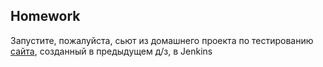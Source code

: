 ## Homework

Запустите, пожалуйста, сьют из домашнего проекта по тестированию [сайта](https://demowebshop.tricentis.com/register), созданный в предыдущем д/з, в Jenkins
